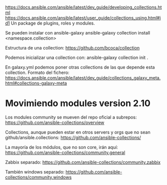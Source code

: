 https://docs.ansible.com/ansible/latest/dev_guide/developing_collections.html
https://docs.ansible.com/ansible/latest/user_guide/collections_using.html#id1
Un package de plugins, roles y modules.

Se pueden instalar con ansible-galaxy
ansible-galaxy collection install <namespace.collection>

Estructura de una collection: https://github.com/bcoca/collection

Podemos inicializar una collection con:
ansible-galaxy collection init <namespace>.<collection>

En galaxy.yml podemos poner otras collections de las que depende esta collection.
Formato del fichero: https://docs.ansible.com/ansible/latest/dev_guide/collections_galaxy_meta.html#collections-galaxy-meta




# Movimiendo modules version 2.10
Los modules community se mueven del repo oficial a subrepos:
https://github.com/ansible-collections/overview


Collections, aunque pueden estar en otros servers y orgs que no sean github/ansible.collections:
https://github.com/ansible-collections/

La mayoría de los módulos, que no son core, irán aquí:
https://github.com/ansible-collections/community.general

Zabbix separado:
https://github.com/ansible-collections/community.zabbix

También windows separado:
https://github.com/ansible-collections/community.windows
